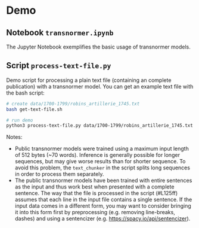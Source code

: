 # Demo

## Notebook `transnormer.ipynb`

The Jupyter Notebook exemplifies the basic usage of transnormer models.

## Script `process-text-file.py`

Demo script for processing a plain text file (containing an complete publication) with a transnormer model.
You can get an example text file with the bash script:

```bash
# create data/1700-1799/robins_artillerie_1745.txt
bash get-text-file.sh

# run demo
python3 process-text-file.py data/1700-1799/robins_artillerie_1745.txt
```

Notes:
* Public transnormer models were trained using a maximum input length of 512 bytes (~70 words). Inference is generally possible for longer sequences, but may give worse results than for shorter sequence. To avoid this problem, the `text_chunker` in the script splits long sequences in order to process them separately.
* The public transnormer models have been trained with entire sentences as the input and thus work best when presented with a complete sentence. The way that the file is processed in the script (#L125ff) assumes that each line in the input file contains a single sentence. If the input data comes in a different form, you may want to consider bringing it into this form first by preprocessing (e.g. removing line-breaks, dashes) and using a sentencizer (e.g. https://spacy.io/api/sentencizer).

